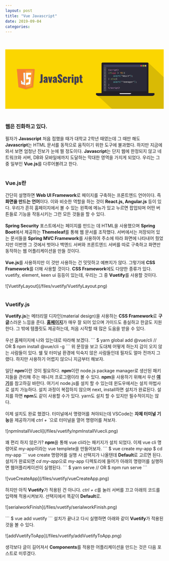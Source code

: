 ```yaml
---
layout: post
title: "Vue Javascript"
date: 2019-09-04
categories:
---
```

<div style="display:none;">
프론트 엔드에 해당하는 웹어플 만들기 
웹어플 로그인 요청 시, 프론트 엔드와 백엔드로 나뉘었을 때 문제점 기술
</div>

<br><br>
![javascript](/files/vuetify/javascript.png)
<br><br>

<h3>웹은 진화하고 있다.</h3>
필자가 <b>Javascript</b> 처음 접했을 때가 대학교 2학년 때였는데 그 때만 해도 <b>Javascript</b>는 HTML 문서를 동적으로 움직이기 위한 도구에 불과했다. 하지만 지금에 와서 보면 엄청난 진보가 눈에 띌 정도이다. <b>Javascript</b>는 단지 웹에 한정되지 않고 네트워크와 서버, DB와 모바일에까지 도달하는 막대한 영역을 가지게 되었다. 우리는 그 중 일부인 <b>Vue.js</b>를 다루어볼려고 한다.
<br><br>
<h3>Vue.js란</h3>
간단히 설명하면 <b>Web UI Framework</b>로 페이지를 구축하는 프론트엔드 언어이다. 즉 <b>화면을 만드는 언어</b>이다. 이와 비슷한 역할을 하는 것이 <b>React.js, Angular.js</b> 등이 있다. 우리가 흔히 홈페이지에서 볼 수 있는 왼쪽에 메뉴가 있고 누르면 팝업되며 어떤 버튼들로 기능을 작동시키는 그런 모든 것들을 할 수 있다. 
<br><br>
<b>Spring Security</b> 포스트에서는 페이지를 만드는 데 HTML을 사용했으며 <b>Spring Boot</b>에서 제공하는 <b>Themeleaf</b>를 통해 웹 문서를 조작했다. 서버에서는 저장되어 있는 문서들을 <b>Spring MVC Framework</b>를 사용하여 주소에 따라 화면에 나타내어 줬었지만 이번엔 그 것에서 벗어나 백엔드 서버와 프론트엔드 서버를 따로 구축하고 화면만 동작하는 웹 어플리케이션을 만들 것이다. 
<br><br>
<b>Vue.js</b>를 사용하지만 이 것만 사용하는 건 밋밋하고 예쁘지가 않다. 그렇기에 <b>CSS Framework</b>를 더해 사용할 것이다. <b>CSS Framework</b>에도 다양한 종류가 있다. vuetify, element, keen ui 등등이 있는데, 우리는 그 중 <b>Vuetify</b>를 사용할 것이다. 
<br><br>
![VuetifyLayout](/files/vuetify/VuetifyLayout.png)
<br><br>
<h3>Vuetify.js</h3>
<b>Vuetify.js</b>는 메터리얼 디자인(material design)을 사용하는 <b>CSS Framework</b>로 <b>구글</b>스러운 느낌을 준다. <b><a href="https://vuetifyjs.com/ko/">홈페이지</a></b>가 매우 잘 되어 있으며 가이드도 충실하고 한글도 지원한다. 그 밖에 템플릿도 제공하는데, 처음 시작할 때 많은 도움을 받을 수 있다. 
<br><br>
우선 홈페이지에 나와 있는대로 따라해 보겠다. 
```
$ yarn global add @vue/cli
// OR
$ npm install @vue/cli -g
```
위 문장을 보고 도대체 어떻게 하는지 감이 오지 않는 사람들이 있다. 쉘 및 터미널 환경에 익숙지 않은 사람들인데 필자도 얼마 전까지 그랬다. 하지만 사용하기 어렵지 않으니 지금부터 해보자. 
<br><br>
일단 <b>npm</b>이란 것이 필요하다. <b>npm</b>이란 node.js package manager로 생산된 패키지들을 관리해 주는 매니저 프로그램이라 볼 수 있다. <b>npm</b>을 사용하기 위해서 우선 <b><a href="https://www.npmjs.com/get-npm">여기</a></b>를 참고하길 바란다. 여기서 node.js를 설치 할 수 있는데 윈도우에서는 설치 마법사로 설치 가능하다. 설치 과정이 복잡하지 않으며 next, install하면 설치가 완료된다. 설치를 하면 <b>npm</b>도 같이 사용할 수가 있다. yarn도 설치 할 수 있지만 필수적이지는 않다. 
<br><br>
이제 설치도 완료 했겠다. 터미널에서 명령어를 쳐야되는데 VSCode는 <b>자체 터미널 기능</b>을 제공하기에 <i>ctrl + `</i>으로 터미널을 열어 명령어를 쳐보자. 
<br><br>
![npmInstallVuecli](/files/vuetify/npmInstallVuecli.png)
<br><br>
꽤 편리 하지 않은가? <b>npm</b>을 통해 vue cli라는 패키지가 설치 되었다. 이제 vue cli 명령어로 my-app이라는 vue templete을 만들어보자.
```
$ vue create my-app
$ cd my-app
```
vue create 명령어를 실행 시 선택지가 나올텐데 <b>Default</b>로 고르면 된다. 설치가 완료되면 <i>cd my-app</i>으로 my-app 디렉토리에 들어가 아래의 명령어를 실행하면 웹어플리케이션이 실행된다.
```
$ yarn serve
// OR
$ npm run serve
```
<br><br>
![vueCreateApp](/files/vuetify/vueCreateApp.png)
<br><br>
하지만 아직 <b>Vuetify</b>가 적용된 건 아니다. <i>ctrl + c</i>를 눌러 서버를 끄고 아래의 코드를 입력해 적용시켜보자. 선택지에서 똑같이 <b>Default</b>로.
<br><br>
![serialworkFinish](/files/vuetify/serialworkFinish.png)
<br><br>
```
$ vue add vuetify
```
설치가 끝나고 다시 실행하면 아래와 같이 <b>Vuetify</b>가 적용된 것을 볼 수 있다.
<br><br>
![addVuetifyToApp](/files/vuetify/addVuetifyToApp.png)
<br><br>
생각보다 글이 길어져서 <b>Components</b>를 적용한 어플리케이션을 만드는 것은 다음 포스트로 미루겠다.
<div style="display:none;">
</div>